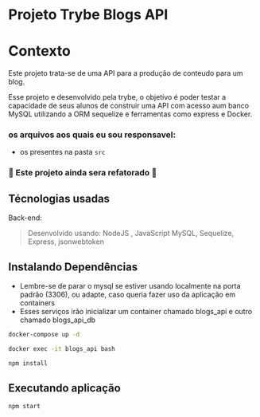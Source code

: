# Projeto Trybe Blogs API

# Contexto
Este projeto trata-se de uma API para a produção de conteudo para um blog.

Esse projeto e desenvolvido pela trybe, o objetivo é poder testar a capacidade de seus alunos de construir uma API com acesso aum banco MySQL utilizando a ORM sequelize e ferramentas como express e Docker.

### os arquivos aos quais eu sou responsavel:
* os presentes na pasta `src`

### :construction: Este projeto ainda sera refatorado :construction:

## Técnologias usadas

Back-end:
> Desenvolvido usando: NodeJS , JavaScript MySQL, Sequelize, Express, jsonwebtoken 


## Instalando Dependências
  - Lembre-se de parar o mysql se estiver usando localmente na porta padrão (3306), ou adapte, caso queria fazer uso da aplicação em containers
  - Esses serviços irão inicializar um container chamado blogs_api e outro chamado blogs_api_db
```bash
docker-compose up -d
``` 
```bash
docker exec -it blogs_api bash
``` 
```bash
npm install
``` 

## Executando aplicação

  ```
  npm start
  ```
